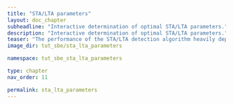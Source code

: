 ```yaml
---
title: "STA/LTA parameters"
layout: doc_chapter
subheadline: "Interactive determination of optimal STA/LTA parameters."
description: "Interactive determination of optimal STA/LTA parameters."
teaser: "The performance of the STA/LTA detection algorithm heavily depends on the chosen parameters. psysmon provides the possibility to visually check the effects of the parameters on the detection results. This can be done interactively using the original data which is intended to be used for the detection."
image_dir: tut_sbe/sta_lta_parameters

namespace: tut_sbe_sta_lta_parameters

type: chapter
nav_order: 11

permalink: sta_lta_parameters
---
```


